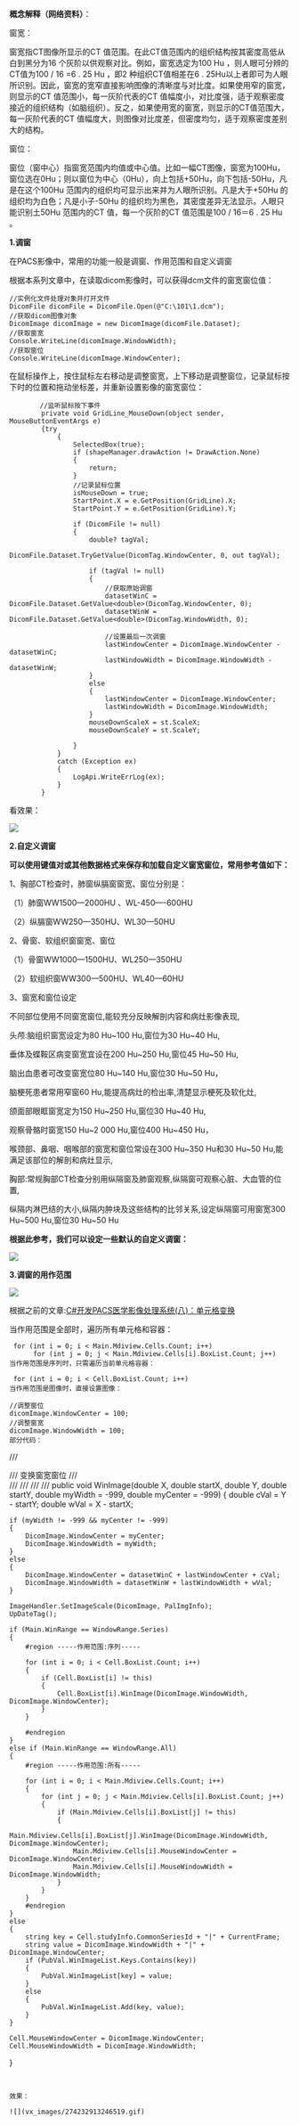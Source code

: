 **概念解释（网络资料）**：

窗宽：

窗宽指CT图像所显示的CT 值范围。在此CT值范围内的组织结构按其密度高低从白到黑分为16 个灰阶以供观察对比。例如，窗宽选定为100 Hu ，则人眼可分辨的CT值为100 / 16 =6 . 25 Hu ，即2 种组织CT值相差在6 . 25Hu以上者即可为人眼所识别。因此，窗宽的宽窄直接影响图像的清晰度与对比度。如果使用窄的窗宽，则显示的CT 值范围小，每一灰阶代表的CT 值幅度小，对比度强，适于观察密度接近的组织结构（如脑组织）。反之，如果使用宽的窗宽，则显示的CT值范围大，每一灰阶代表的CT 值幅度大，则图像对比度差，但密度均匀，适于观察密度差别大的结构。

窗位：

窗位（窗中心）指窗宽范围内均值或中心值。比如一幅CT图像，窗宽为100Hu，窗位选在0Hu；则以窗位为中心（0Hu），向上包括+50Hu，向下包括-50Hu，凡是在这个100Hu 范围内的组织均可显示出来并为人眼所识别。凡是大于+50Hu 的组织均为白色；凡是小子-50Hu 的组织均为黑色，其密度差异无法显示。人眼只能识别土50Hu 范围内的CT 值，每一个灰阶的CT 值范围是100 / 16＝6 . 25 Hu 。

**1.调窗**

在PACS影像中，常用的功能一般是调窗、作用范围和自定义调窗

根据本系列文章中，在读取dicom影像时，可以获得dcm文件的窗宽窗位值：
~~~
//实例化文件处理对象并打开文件
DicomFile dicomFile = DicomFile.Open(@"C:\101\1.dcm");
//获取dicom图像对象
DicomImage dicomImage = new DicomImage(dicomFile.Dataset);
//获取窗宽
Console.WriteLine(dicomImage.WindowWidth);
//获取窗位
Console.WriteLine(dicomImage.WindowCenter);
~~~
在鼠标操作上，按住鼠标左右移动是调整窗宽，上下移动是调整窗位，记录鼠标按下时的位置和拖动坐标差，并重新设置影像的窗宽窗位：

~~~
 　　　　//监听鼠标按下事件
        private void GridLine_MouseDown(object sender, MouseButtonEventArgs e)
        {try
            {
                SelectedBox(true);
                if (shapeManager.drawAction != DrawAction.None)
                {
                    return;
                }
                //记录鼠标位置
                isMouseDown = true;
                StartPoint.X = e.GetPosition(GridLine).X;
                StartPoint.Y = e.GetPosition(GridLine).Y;

                if (DicomFile != null)
                {
                    double? tagVal;
                    DicomFile.Dataset.TryGetValue(DicomTag.WindowCenter, 0, out tagVal);

                    if (tagVal != null)
                    {
                        //获取原始调窗
                        datasetWinC = DicomFile.Dataset.GetValue<double>(DicomTag.WindowCenter, 0);
                        datasetWinW = DicomFile.Dataset.GetValue<double>(DicomTag.WindowWidth, 0);

                        //设置最后一次调窗
                        lastWindowCenter = DicomImage.WindowCenter - datasetWinC;
                        lastWindowWidth = DicomImage.WindowWidth - datasetWinW;
                    }
                    else
                    {
                        lastWindowCenter = DicomImage.WindowCenter;
                        lastWindowWidth = DicomImage.WindowWidth;
                    }
                    mouseDownScaleX = st.ScaleX;
                    mouseDownScaleY = st.ScaleY;

                }
            }
            catch (Exception ex)
            {
                LogApi.WriteErrLog(ex);
            }
        }

~~~
看效果：

![](vx_images/293292913231761.gif)

**2.自定义调窗**

**可以使用键值对或其他数据格式来保存和加载自定义窗宽窗位，常用参考值如下：**

1、胸部CT检查时，肺窗纵膈窗窗宽、窗位分别是：

（1）肺窗WW1500—2000HU 、WL-450—-600HU

（2）纵膈窗WW250—350HU、WL30—50HU

2、骨窗、软组织窗窗宽、窗位

（1）骨窗WW1000—1500HU、WL250—350HU

（2）软组织窗WW300—500HU、WL40—60HU

3、窗宽和窗位设定

不同部位使用不同窗宽窗位,能较充分反映解剖内容和病灶影像表现,

头颅:脑组织窗宽设定为80 Hu~100 Hu,窗位为30 Hu~40 Hu,

垂体及蝶鞍区病变窗宽宜设在200 Hu~250 Hu,窗位45 Hu~50 Hu,

脑出血患者可改变窗宽位80 Hu~140 Hu,窗位30 Hu~50 Hu，

脑梗死患者常用窄窗60 Hu,能提高病灶的检出率,清楚显示梗死及软化灶,

颌面部眼眶窗宽定为150 Hu~250 Hu,窗位30 Hu~40 Hu,

观察骨骼时窗宽150 Hu~2 000 Hu,窗位400 Hu~450 Hu，

喉颈部、鼻咽、咽喉部的窗宽和窗位常设在300 Hu~350 Hu和30 Hu~50 Hu,能满足该部位的解剖和病灶显示,

胸部:常规胸部CT检查分别用纵隔窗及肺窗观察,纵隔窗可观察心脏、大血管的位置,

纵隔内淋巴结的大小,纵隔内肿块及这些结构的比邻关系,设定纵隔窗可用窗宽300 Hu~500 Hu,窗位30 Hu~50 Hu

**根据此参考，我们可以设定一些默认的自定义调窗：**

![](vx_images/285822913248868.gif)

**3.调窗的用作范围**

![](vx_images/277582913262697.png)

根据之前的文章:[C#开发PACS医学影像处理系统(八)：单元格变换](https://www.cnblogs.com/Uncle-Joker/p/13666817.html "C#开发PACS医学影像处理系统(八)：单元格变换")

当作用范围是全部时，遍历所有单元格和容器：
~~~
 for (int i = 0; i < Main.Mdiview.Cells.Count; i++)
      for (int j = 0; j < Main.Mdiview.Cells[i].BoxList.Count; j++)
当作用范围是序列时，只需遍历当前单元格容器：

 for (int i = 0; i < Cell.BoxList.Count; i++)
当作用范围是图像时，直接设置图像：

//调整窗位
dicomImage.WindowCenter = 100;
//调整窗宽
dicomImage.WindowWidth = 100;
部分代码：

~~~
/// <summary>
/// 变换窗宽窗位
/// </summary>
/// <param name="X"></param>
/// <param name="startX"></param>
/// <param name="Y"></param>
/// <param name="startY"></param>
public void WinImage(double X, double startX, double Y, double startY, double myWidth = -999, double myCenter = -999)
{
    double cVal = Y - startY;
    double wVal = X - startX;

    if (myWidth != -999 && myCenter != -999)
    {
        DicomImage.WindowCenter = myCenter;
        DicomImage.WindowWidth = myWidth;
    }
    else
    {
        DicomImage.WindowCenter = datasetWinC + lastWindowCenter + cVal;
        DicomImage.WindowWidth = datasetWinW + lastWindowWidth + wVal;
    }

    ImageHandler.SetImageScale(DicomImage, PalImgInfo);
    UpDateTag();

    if (Main.WinRange == WindowRange.Series)
    {
        #region -----作用范围:序列-----

        for (int i = 0; i < Cell.BoxList.Count; i++)
        {
            if (Cell.BoxList[i] != this)
            {
                Cell.BoxList[i].WinImage(DicomImage.WindowWidth, DicomImage.WindowCenter);
            }
        }

        #endregion
    }
    else if (Main.WinRange == WindowRange.All)
    {
        #region -----作用范围:所有-----

        for (int i = 0; i < Main.Mdiview.Cells.Count; i++)
        {
            for (int j = 0; j < Main.Mdiview.Cells[i].BoxList.Count; j++)
            {
                if (Main.Mdiview.Cells[i].BoxList[j] != this)
                {
                    Main.Mdiview.Cells[i].BoxList[j].WinImage(DicomImage.WindowWidth, DicomImage.WindowCenter);
                    Main.Mdiview.Cells[i].MouseWindowCenter = DicomImage.WindowCenter;
                    Main.Mdiview.Cells[i].MouseWindowWidth = DicomImage.WindowWidth;
                }
            }
        }
        #endregion
    }
    else
    {
        string key = Cell.studyInfo.CommonSeriesId + "|" + CurrentFrame;
        string value = DicomImage.WindowWidth + "|" + DicomImage.WindowCenter;
        if (PubVal.WinImageList.Keys.Contains(key))
        {
            PubVal.WinImageList[key] = value;
        }
        else
        {
            PubVal.WinImageList.Add(key, value);
        }
    }

    Cell.MouseWindowCenter = DicomImage.WindowCenter;
    Cell.MouseWindowWidth = DicomImage.WindowWidth;

}
~~~
 

效果：

![](vx_images/274232913246519.gif)
